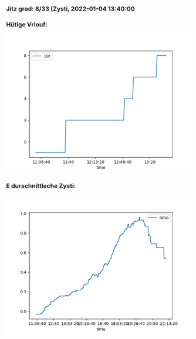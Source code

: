 ### Jitz grad: 8/33 (Zysti, 2022-01-04 13:40:00

### Hütige Vrlouf:
![Graph](Today.png)

### E durschnittleche Zysti:
![Graph](Zysti.png)